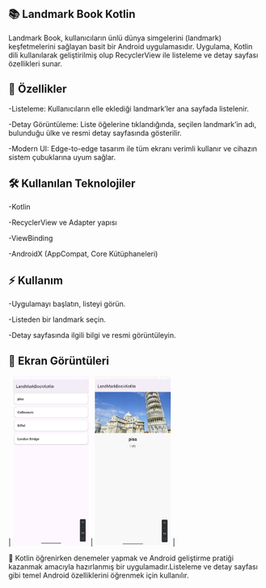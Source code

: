 ## 📚 Landmark Book Kotlin

Landmark Book, kullanıcıların ünlü dünya simgelerini (landmark) keşfetmelerini sağlayan basit bir Android uygulamasıdır. Uygulama, Kotlin dili kullanılarak geliştirilmiş olup RecyclerView ile listeleme ve detay sayfası özellikleri sunar.

## 🌟 Özellikler

-Listeleme: Kullanıcıların elle eklediği landmark’ler ana sayfada listelenir.

-Detay Görüntüleme: Liste öğelerine tıklandığında, seçilen landmark’in adı, bulunduğu ülke ve resmi detay sayfasında gösterilir.

-Modern UI: Edge-to-edge tasarım ile tüm ekranı verimli kullanır ve cihazın sistem çubuklarına uyum sağlar.

## 🛠 Kullanılan Teknolojiler

-Kotlin

-RecyclerView ve Adapter yapısı

-ViewBinding

-AndroidX (AppCompat, Core Kütüphaneleri)

## ⚡ Kullanım

-Uygulamayı başlatın, listeyi görün.

-Listeden bir landmark seçin.

-Detay sayfasında ilgili bilgi ve resmi görüntüleyin.


## 📸 Ekran Görüntüleri
| <img src="screens/image.png" width="150"/> | <img src="screens/images.png" width="150"/> | 

📖 Kotlin öğrenirken denemeler yapmak ve Android geliştirme pratiği kazanmak amacıyla hazırlanmış bir uygulamadır.Listeleme ve detay sayfası gibi temel Android özelliklerini öğrenmek için kullanılır.
